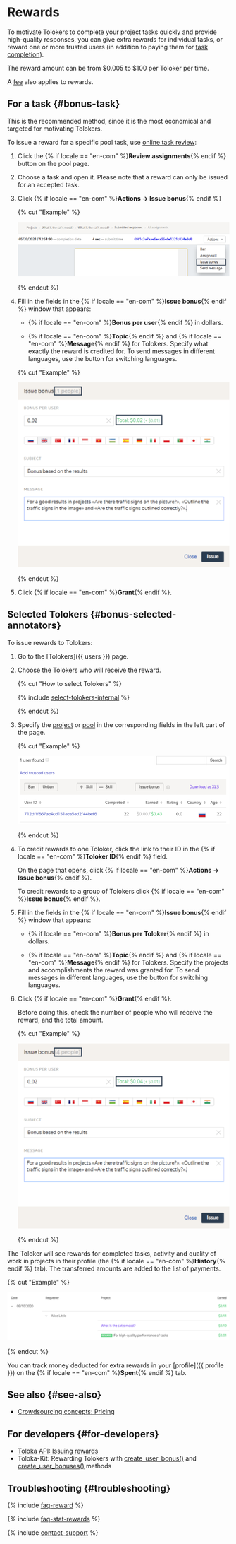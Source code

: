 # Rewards

To motivate Tolokers to complete your project tasks quickly and provide high-quality responses, you can give extra rewards for individual tasks, or reward one or more trusted users (in addition to paying them for [task completion](../../glossary.md#completed-tasks)).

The reward amount can be from $0.005 to $100 per Toloker per time.

A [fee](budget.md) also applies to rewards.

## For a task {#bonus-task}

This is the recommended method, since it is the most economical and targeted for motivating Tolokers.

To issue a reward for a specific pool task, use [online task review](accept.md#acception):

1. Click the {% if locale == "en-com" %}**Review assignments**{% endif %} button on the pool page.

1. Choose a task and open it. Please note that a reward can only be issued for an accepted task.

1. Click {% if locale == "en-com" %}**Actions → Issue bonus**{% endif %}

    {% cut "Example" %}

    ![](../_images/bonus/bonus-task-1.png)

    {% endcut %}

1. Fill in the fields in the {% if locale == "en-com" %}**Issue bonus**{% endif %} window that appears:

    - {% if locale == "en-com" %}**Bonus per user**{% endif %} in dollars.

    - {% if locale == "en-com" %}**Topic**{% endif %} and {% if locale == "en-com" %}**Message**{% endif %} for Tolokers. Specify what exactly the reward is credited for. To send messages in different languages, use the button for switching languages.

    {% cut "Example" %}

    ![](../_images/bonus/bonus-task-2.png)

    {% endcut %}

1. Click {% if locale == "en-com" %}**Grant**{% endif %}.

## Selected Tolokers {#bonus-selected-annotators}

To issue rewards to Tolokers:

1. Go to the [Tolokers]({{ users }}) page.

1. Choose the Tolokers who will receive the reward.

    {% cut "How to select Tolokers" %}

    {% include [select-tolokers-internal](../_includes/select-tolokers-internal.md) %}

    {% endcut %}

1. Specify the [project](../../glossary.md#project) or [pool](../../glossary.md#pool) in the corresponding fields in the left part of the page.

    {% cut "Example" %}

    ![](../_images/bonus/bonus-one-performer-2.png)

    {% endcut %}

1. To credit rewards to one Toloker, click the link to their ID in the {% if locale == "en-com" %}**Toloker ID**{% endif %} field.

    On the page that opens, click {% if locale == "en-com" %}**Actions → Issue bonus**{% endif %}.

    To credit rewards to a group of Tolokers click {% if locale == "en-com" %}**Issue bonus**{% endif %}.

1. Fill in the fields in the {% if locale == "en-com" %}**Issue bonus**{% endif %} window that appears:

    - {% if locale == "en-com" %}**Bonus per Toloker**{% endif %} in dollars.

    - {% if locale == "en-com" %}**Topic**{% endif %} and {% if locale == "en-com" %}**Message**{% endif %} for Tolokers. Specify the projects and accomplishments the reward was granted for. To send messages in different languages, use the button for switching languages.

1. Click {% if locale == "en-com" %}**Grant**{% endif %}.

    Before doing this, check the number of people who will receive the reward, and the total amount.

    {% cut "Example" %}

    ![](../_images/bonus/bonus-group-performers-1.png)

    {% endcut %}

The Toloker will see rewards for completed tasks, activity and quality of work in projects in their profile (the {% if locale == "en-com" %}**History**{% endif %} tab). The transferred amounts are added to the list of payments.

{% cut "Example" %}

![](../_images/bonus/bonus-task-3.png)

{% endcut %}

You can track money deducted for extra rewards in your [profile]({{ profile }}) on the {% if locale == "en-com" %}**Spent**{% endif %} tab.

## See also {#see-also}

- [Crowdsourcing concepts: Pricing](https://toloka.ai/knowledgebase/pricing/)

## For developers {#for-developers}

- [Toloka API: Issuing rewards](../../api/concepts/bonus.md)
- Toloka-Kit: Rewarding Tolokers with [create_user_bonus()](../../toloka-kit/reference/toloka.client.TolokaClient.create_user_bonus.md) and [create_user_bonuses()](../../toloka-kit/reference/toloka.client.TolokaClient.create_user_bonuses.md) methods

## Troubleshooting {#troubleshooting}

{% include [faq-reward](../_includes/faq/users/reward.md) %}

{% include [faq-stat-rewards](../_includes/faq/users/stat-rewards.md) %}

{% include [contact-support](../_includes/contact-support.md) %}
